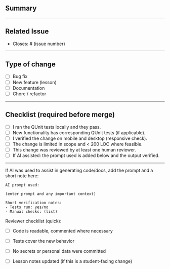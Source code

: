 <!-- Pull Request Template -->

## Summary
<!-- Short description of the change -->

---

## Related Issue
- Closes: # (issue number)

---

## Type of change
- [ ] Bug fix
- [ ] New feature (lesson)
- [ ] Documentation
- [ ] Chore / refactor

---

## Checklist (required before merge)
- [ ] I ran the QUnit tests locally and they pass.
- [ ] New functionality has corresponding QUnit tests (if applicable).
- [ ] I verified the change on mobile and desktop (responsive check).
- [ ] The change is limited in scope and < 200 LOC where feasible.
- [ ] This change was reviewed by at least one human reviewer.
- [ ] If AI assisted: the prompt used is added below and the output verified.

---

If AI was used to assist in generating code/docs, add the prompt and a short note here:

```
AI prompt used:

(enter prompt and any important context)

Short verification notes:
- Tests run: yes/no
- Manual checks: (list)
```

Reviewer checklist (quick):
- [ ] Code is readable, commented where necessary
- [ ] Tests cover the new behavior
- [ ] No secrets or personal data were committed
- [ ] Lesson notes updated (if this is a student-facing change)

